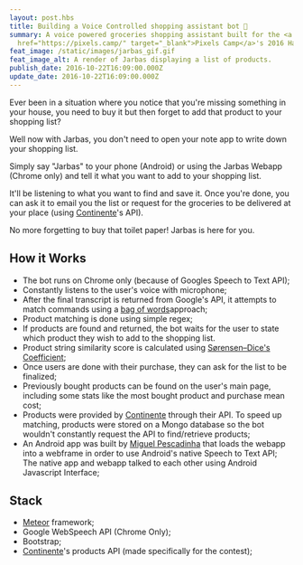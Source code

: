 ```yaml
---
layout: post.hbs
title: Building a Voice Controlled shopping assistant bot 🛒
summary: A voice powered groceries shopping assistant built for the <a
  href="https://pixels.camp/" target="_blank">Pixels Camp</a>'s 2016 Hackathon.
feat_image: /static/images/jarbas_gif.gif
feat_image_alt: A render of Jarbas displaying a list of products.
publish_date: 2016-10-22T16:09:00.000Z
update_date: 2016-10-22T16:09:00.000Z
---
```

Ever been in a situation where you notice that you're missing something in your house, you need to buy it but then forget to add that product to your shopping list?

Well now with Jarbas, you don't need to open your note app to write down your shopping list.

Simply say "Jarbas" to your phone (Android) or using the Jarbas Webapp (Chrome only) and tell it what you want to add to your shopping list.

It'll be listening to what you want to find and save it. Once you're done, you can ask it to email you the list or request for the groceries to be delivered at your place (using <a href="https://www.continente.pt/" target="_blank">Continente</a>'s API). 

No more forgetting to buy that toilet paper! Jarbas is here for you.

## How it Works

* The bot runs on Chrome only (because of Googles Speech to Text API);
* Constantly listens to the user's voice with microphone;
* After the final transcript is returned from Google's API, it attempts to match commands using a [](https://en.wikipedia.org/wiki/Bag-of-words_model)<a href="https://en.wikipedia.org/wiki/Bag-of-words_model" target="_blank">bag of words</a>approach;
* Product matching is done using simple regex;
* If products are found and returned, the bot waits for the user to state which product they wish to add to the shopping list.
* Product string similarity score is calculated using <a href="https://en.wikipedia.org/wiki/S%C3%B8rensen%E2%80%93Dice_coefficient" target="_blank">Sørensen–Dice's Coefficient</a>;
* Once users are done with their purchase, they can ask for the list to be finalized;
* Previously bought products can be found on the user's main page, including some stats like the most bought product and purchase mean cost;
* Products were provided by [](http://continente.pt/)<a href="https://www.continente.pt/" target="_blank">Continente</a> through their API. To speed up matching, products were stored on a Mongo database so the bot wouldn't constantly request the API to find/retrieve products;
* An Android app was built by <a href="https://www.linkedin.com/in/miguelpescadinha/" target="_blank">Miguel Pescadinha</a> that loads the webapp into a webframe in order to use Android's native Speech to Text API; The native app and webapp talked to each other using Android Javascript Interface;

## Stack

* [](https://www.meteor.com/)<a href="https://www.meteor.com/" target="_blank">Meteor</a> framework;
* <a href="https://dvcs.w3.org/hg/speech-api/raw-file/tip/speechapi.html" target="_blank">[](https://dvcs.w3.org/hg/speech-api/raw-file/tip/speechapi.html)Google WebSpeech API</a> (Chrome Only);
* <a href="http://getbootstrap.com/" target="_blank">[](http://getbootstrap.com/)Bootstrap</a>;
* <a href="https://www.continente.pt/" target="_blank">Continente</a>'s products API (made specifically for the contest);